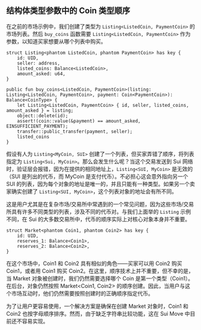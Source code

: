 ## 结构体类型参数中的 Coin 类型顺序

在之前的市场示例中，我们创建了类型为 `Listing<ListedCoin, PaymentCoin>` 的市场列表。然后 `buy_coins` 函数需要 `Listing<ListedCoin, PaymentCoin>` 作为参数，以知道买家想要从哪个列表中购买。

```move
struct Listing<phantom ListedCoin, phantom PaymentCoin> has key {
    id: UID,
    seller: address,
    listed_coins: Balance<ListedCoin>,
    amount_asked: u64,
}

public fun buy_coins<ListedCoin, PaymentCoin>(listing: Listing<ListedCoin, PaymentCoin>, payment: Coin<PaymentCoin>): Balance<CoinType> {
    let Listing<ListedCoin, PaymentCoin> { id, seller, listed_coins, amount_asked } = listing;
    object::delete(id);
    assert!(coin::value(&payment) == amount_asked, EINSUFFICIENT_PAYMENT);
    transfer::public_transfer(payment, seller);
    listed_coins
}
```

假设有人为 `Listing<MyCoin, SUI>` 创建了一个列表，但买家弄错了顺序，将列表指定为 `Listing<Sui, MyCoin>`。那么会发生什么呢？当这个交易发送到 Sui 网络时，验证层会报错，因为在提供的相同地址上，`Listing<SUI, MyCoin>` 是无效的（SUI 是列出的代币，而 MyCoin 是支付代币）。不必担心这会意外指向另一个 SUI 的列表，因为每个对象的地址是唯一的，并且只能有一种类型。如果另一个卖家确实创建了 `Listing<SUI, MyCoin>`，这个列表对象的地址会有所不同。

这是用户尤其是在复杂市场/交易所中常遇到的一个常见问题，因为这些市场/交易所具有许多不同类型的列表，涉及不同的代币对。与我们上面举的 `Listing` 示例不同，在 Sui 的大多数交易所中，代币的顺序实际上对核心对象本身并不重要。

```move
struct Market<phantom Coin1, phantom Coin2> has key {
    id: UID,
    reserves_1: Balance<Coin1>,
    reserves_2: Balance<Coin2>,
}
```
在这个市场中，Coin1 和 Coin2 具有相似的角色——买家可以用 Coin2 购买 Coin1，或者用 Coin1 购买 Coin2。在这里，顺序技术上并不重要，但不幸的是，当 Market 对象被创建时，我们仍然需要选择哪个 Coin 是第一个类型（Coin1）。在后台，对象仍然按照 Market<Coin1, Coin2> 的顺序创建。因此，当用户与这个市场互动时，他们仍然需要按照创建时的正确顺序指定代币。

为了让用户更容易使用，一个解决方案是确保在创建 Market 对象时，Coin1 和 Coin2 也按字母顺序排序。然而，由于缺乏字符串比较功能，这在 Sui Move 中目前还不容易实现。